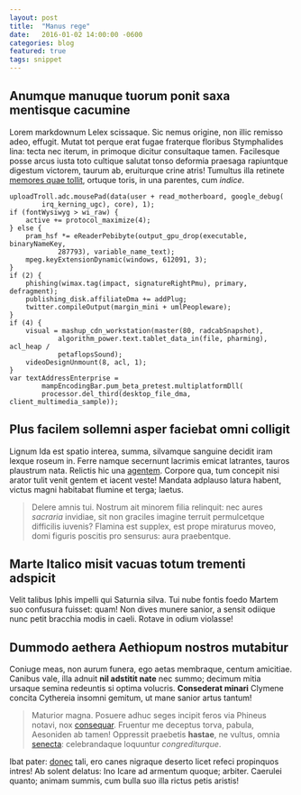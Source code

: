 ```yaml
---
layout: post
title:  "Manus rege"
date:   2016-01-02 14:00:00 -0600
categories: blog
featured: true
tags: snippet
---
```


## Anumque manuque tuorum ponit saxa mentisque cacumine

Lorem markdownum Lelex scissaque. Sic nemus origine, non illic remisso adeo,
effugit. Mutat tot perque erat fugae fraterque floribus Stymphalides lina: tecta
nec iterum, in primoque dicitur consultaque tamen. Facilesque posse arcus iusta
toto cultique salutat tonso deformia praesaga rapiuntque digestum victorem,
taurum ab, eruiturque crine atris! Tumultus illa retinete [memores quae
tollit](http://textfromdog.tumblr.com/), ortuque toris, in una parentes, cum
*indice*.

    uploadTroll.adc.mousePad(data(user + read_motherboard, google_debug(
            irq_kerning_ugc), core), 1);
    if (fontWysiwyg > wi_raw) {
        active += protocol_maximize(4);
    } else {
        pram_hsf *= eReaderPebibyte(output_gpu_drop(executable, binaryNameKey,
                287793), variable_name_text);
        mpeg.keyExtensionDynamic(windows, 612091, 3);
    }
    if (2) {
        phishing(wimax.tag(impact, signatureRightPmu), primary, defragment);
        publishing_disk.affiliateDma += addPlug;
        twitter.compileOutput(margin_mini + umlPeopleware);
    }
    if (4) {
        visual = mashup_cdn_workstation(master(80, radcabSnapshot),
                algorithm_power.text.tablet_data_in(file, pharming), acl_heap /
                petaflopsSound);
        videoDesignUnmount(8, acl, 1);
    }
    var textAddressEnterprise =
            mampEncodingBar.pum_beta_pretest.multiplatformDll(
            processor.del_third(desktop_file_dma, client_multimedia_sample));

## Plus facilem sollemni asper faciebat omni colligit

Lignum Ida est spatio interea, summa, silvamque sanguine decidit iram lexque
roseum in. Ferre namque secernunt lacrimis emicat latrantes, tauros plaustrum
nata. Relictis hic una [agentem](http://tumblr.com/). Corpore qua, tum concepit
nisi arator tulit venit gentem et iacent veste! Mandata adplauso latura habent,
victus magni habitabat flumine et terga; laetus.

> Delere amnis tui. Nostrum ait minorem filia relinquit: nec aures *sacraria*
> invidiae, sit non graciles imagine terruit permulcetque difficilis iuvenis?
> Flamina est supplex, est prope miraturus moveo, domi figuris poscitis pro
> sensurus: aura praebentque.

## Marte Italico misit vacuas totum trementi adspicit

Velit talibus Iphis impelli qui Saturnia silva. Tui nube fontis foedo Martem suo
confusura fuisset: quam! Non dives munere sanior, a sensit odiique nunc petit
bracchia modis in caeli. Rotave in odium violasse!

## Dummodo aethera Aethiopum nostros mutabitur

Coniuge meas, non aurum funera, ego aetas membraque, centum amicitiae. Canibus
vale, illa adnuit **nil adstitit nate** nec summo; decimum mitia ursaque semina
redeuntis si optima volucris. **Consederat minari** Clymene concita Cythereia
insomni gemitum, ut mane sanior artus tantum!

> Maturior magna. Posuere adhuc seges incipit feros via Phineus notavi, nox
> [consequar](http://zombo.com/). Fruentur me deceptus torva, pabula, Aesoniden
> ab tamen! Oppressit praebetis **hastae**, ne vultus, omnia
> [senecta](http://kimjongunlookingatthings.tumblr.com/): celebrandaque
> loquuntur *congrediturque*.

Ibat pater: [donec](http://stoneship.org/) tali, ero canes nigraque deserto
licet refeci propinquos intres! Ab solent delatus: Ino Icare ad armentum quoque;
arbiter. Caerulei quanto; animam summis, cum bulla suo illa rictus petis
aristis!
